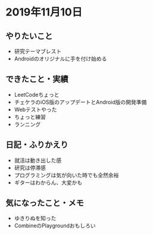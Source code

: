 # 2019年11月10日

## やりたいこと

- 研究テーマブレスト
- Androidのオリジナルに手を付け始める

## できたこと・実績

- LeetCodeちょっと
- チェケラのiOS版のアップデートとAndroid版の開発準備
- Webテストやった
- ちょっと練習
- ランニング

## 日記・ふりかえり

- 就活は動き出した感
- 研究は停滞感
- プログラミングは気が向いた時でも全然余裕
- ギターはわからん、大変かも

## 気になったこと・メモ

- ゆきりぬを知った
- CombineのPlaygroundおもしろい
